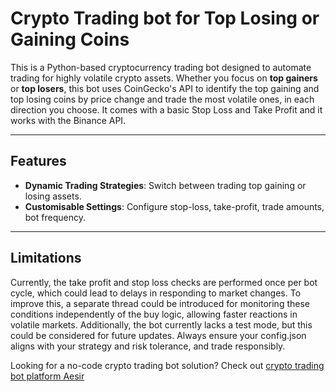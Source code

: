 # Crypto Trading bot for Top Losing or Gaining Coins

This is a Python-based cryptocurrency trading bot designed to automate trading for highly volatile crypto assets. Whether you focus on **top gainers** or **top losers**, this bot uses CoinGecko's API to identify the top gaining and top losing coins by price change and trade the most volatile ones, in each direction you choose. It comes with a basic Stop Loss and Take Profit and it works with the Binance API. 

---

## Features

- **Dynamic Trading Strategies**: Switch between trading top gaining or losing assets.
- **Customisable Settings**: Configure stop-loss, take-profit, trade amounts, bot frequency.

---

## Limitations
Currently, the take profit and stop loss checks are performed once per bot cycle, which could lead to delays in responding to market changes. To improve this, a separate thread could be introduced for monitoring these conditions independently of the buy logic, allowing faster reactions in volatile markets. Additionally, the bot currently lacks a test mode, but this could be considered for future updates. Always ensure your config.json aligns with your strategy and risk tolerance, and trade responsibly.

Looking for a no-code crypto trading bot solution? Check out [crypto trading bot platform Aesir](https://aesircrypto.com)
